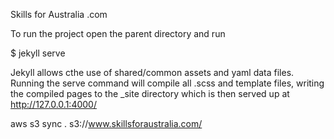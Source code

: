 Skills for Australia .com

To run the project open the parent directory and run 

$ jekyll serve

Jekyll allows cthe use of shared/common assets and yaml data files. Running the serve command will compile all .scss and template files, writing the compiled pages to the _site directory which is then served up at http://127.0.0.1:4000/



aws s3 sync . s3://www.skillsforaustralia.com/